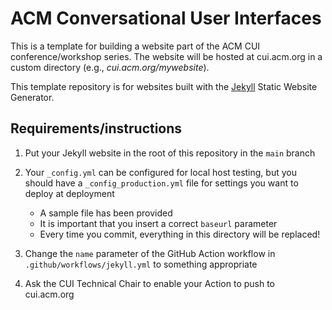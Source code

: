 # ACM Conversational User Interfaces

This is a template for building a website part of the ACM CUI conference/workshop series. The website will be hosted at cui.acm.org in a custom directory (e.g., _cui.acm.org/mywebsite_).

This template repository is for websites built with the [Jekyll](http://jekyllrb.com/ "Go to the Jekyll Static Website Generator website") Static Website Generator.

## Requirements/instructions

1. Put your Jekyll website in the root of this repository in the `main` branch

2. Your `_config.yml` can be configured for local host testing, but you should have a `_config_production.yml` file for settings you want to deploy at deployment

    * A sample file has been provided
    * It is important that you insert a correct `baseurl` parameter
    * Every time you commit, everything in this directory will be replaced!
    
3. Change the `name` parameter of the GitHub Action workflow in `.github/workflows/jekyll.yml` to something appropriate

4. Ask the CUI Technical Chair to enable your Action to push to cui.acm.org
